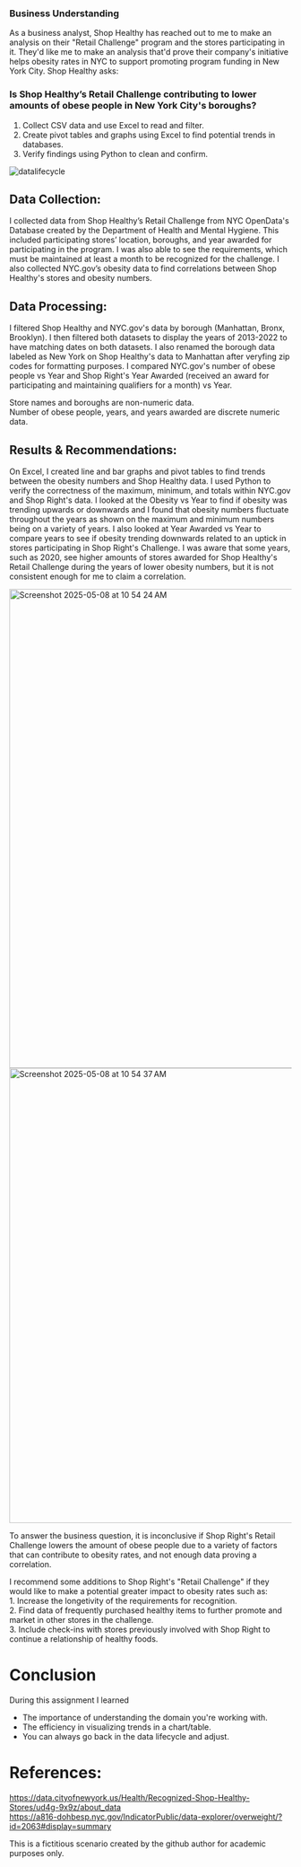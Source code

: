 ### Business Understanding


As a business analyst, Shop Healthy has reached out to me to make an analysis on their "Retail Challenge" program and the stores participating in it. They'd like me to make an analysis that'd prove their company's initiative helps obesity rates in NYC to support promoting program funding in New York City. 
Shop Healthy asks:

### Is Shop Healthy’s Retail Challenge contributing to lower amounts of obese people in New York City's boroughs?

1. Collect CSV data and use Excel to read and filter. <br/>
2. Create pivot tables and graphs using Excel to find potential trends in databases. <br/>
3. Verify findings using Python to clean and confirm. <br/>



![datalifecycle](https://github.com/user-attachments/assets/0ec35c0a-d9d1-40d8-bcff-af3c7258ccd6)




## Data Collection:

I collected data from Shop Healthy’s Retail Challenge from NYC OpenData's Database created by the Department of Health and Mental Hygiene. This included participating stores’ location, boroughs, and year awarded for participating in the program. I was also able to see the requirements, which must be maintained at least a month to be recognized for the challenge. I also collected NYC.gov’s obesity data to find correlations between Shop Healthy's stores and obesity numbers.

## Data Processing:

I filtered Shop Healthy and NYC.gov's data by borough (Manhattan, Bronx, Brooklyn). I then filtered both datasets to display the years of 2013-2022 to have matching dates on both datasets. I also renamed the borough data labeled as New York on Shop Healthy's data to Manhattan after veryfing zip codes for formatting purposes. I compared NYC.gov's number of obese people vs Year and Shop Right's Year Awarded (received an award for participating and maintaining qualifiers for a month) vs Year. <br/>

Store names and boroughs are non-numeric data. <br/>
Number of obese people, years, and years awarded are discrete numeric data. <br/>


## Results & Recommendations:


On Excel, I created line and bar graphs and pivot tables to find trends between the obesity numbers and Shop Healthy data. I used Python to verify the correctness of the maximum, minimum, and totals within NYC.gov and Shop Right's data. I looked at the Obesity vs Year to find if obesity was trending upwards or downwards and I found that obesity numbers fluctuate throughout the years as shown on the maximum and minimum numbers being on a variety of years. I also looked at Year Awarded vs Year to compare years to see if obesity trending downwards related to an uptick in stores participating in Shop Right's Challenge. I was aware that some years, such as 2020, see higher amounts of stores awarded for Shop Healthy's Retail Challenge during the years of lower obesity numbers, but it is not consistent enough for me to claim a correlation. 

<img width="854" alt="Screenshot 2025-05-08 at 10 54 24 AM" src="https://github.com/user-attachments/assets/40bec78b-132a-4851-aa1e-e4b9fc438b60" />


<img width="811" alt="Screenshot 2025-05-08 at 10 54 37 AM" src="https://github.com/user-attachments/assets/9b6db7ce-dd9d-45f1-9389-deb5b3ab9790" />


To answer the business question, it is inconclusive if Shop Right's Retail Challenge lowers the amount of obese people due to a variety of factors that can contribute to obesity rates, and not enough data proving a correlation. <br/>

I recommend some additions to Shop Right's "Retail Challenge" if they would like to make a potential greater impact to obesity rates such as: <br/>
    1. Increase the longetivity of the requirements for recognition. <br/>
    2. Find data of frequently purchased healthy items to further promote and market in other stores in the challenge. <br/>
    3. Include check-ins with stores previously involved with Shop Right to continue a relationship of healthy foods. <br/>

# Conclusion
During this assignment I learned <br/>
- The importance of understanding the domain you're working with. <br/>
- The efficiency in visualizing trends in a chart/table. <br/>
- You can always go back in the data lifecycle and adjust.

# References:
https://data.cityofnewyork.us/Health/Recognized-Shop-Healthy-Stores/ud4g-9x9z/about_data <br/>
https://a816-dohbesp.nyc.gov/IndicatorPublic/data-explorer/overweight/?id=2063#display=summary <br/>

This is a fictitious scenario created by the github author for academic purposes only.
